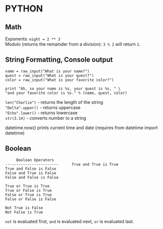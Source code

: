 # PYTHON

Math
----

Exponents: `eight = 2 ** 3`  
Modulo (returns the remainder from a division): `3 % 2` will return `1`.

String Formatting, Console output
---------------------------------
```
name = raw_input("What is your name?")
quest = raw_input("What is your quest?")
color = raw_input("What is your favorite color?")

print "Ah, so your name is %s, your quest is %s, " \
"and your favorite color is %s." % (name, quest, color)
```


`len("Charlie")` - returns the length of the string  
`"Delta".upper()` - returns uppercase  
`"Echo".lower()` - returns lowercase  
`str(3.14)` - converts number to a string  


datetime.now() prints current time and date (requires from datetime import datetime)


Boolean
-------

```
     Boolean Operators
------------------------      True and True is True
True and False is False
False and True is False
False and False is False

True or True is True
True or False is True
False or True is True
False or False is False

Not True is False
Not False is True

```

`not` is evaluated first, `and` is evaluated next, `or` is evaluated last.
